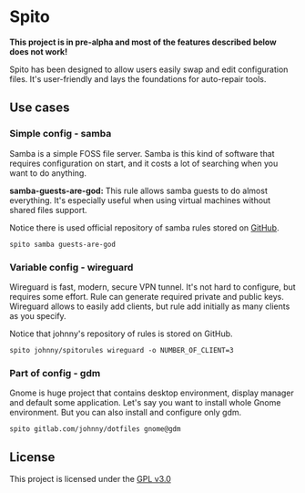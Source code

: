 # Spito
**This project is in pre-alpha and most of 
the features described below does not work!**

Spito has been designed to allow users easily swap 
and edit configuration files. It's user-friendly and
lays the foundations for auto-repair tools.

## Use cases

### Simple config - samba
Samba is a simple FOSS file server. Samba is this kind of software
that requires configuration on start, and it costs a lot of searching 
when you want to do anything.

**samba-guests-are-god:**
This rule allows samba guests to do almost everything. It's especially 
useful when using virtual machines without shared files support.

Notice there is used official repository of samba rules stored on 
[GitHub](https://github.com/avorty/spito-ruleset/tree/main/samba).

```shell
spito samba guests-are-god
```

### Variable config - wireguard
Wireguard is fast, modern, secure VPN tunnel. It's not hard to 
configure, but requires some effort. Rule can generate required
private and public keys. Wireguard allows to easily 
add clients, but rule add initially as many clients as 
you specify.

Notice that johnny's repository of rules is stored on GitHub.

```shell
spito johnny/spitorules wireguard -o NUMBER_OF_CLIENT=3
```

### Part of config - gdm
Gnome is huge project that contains desktop environment,
display manager and default some application. Let's say
you want to install whole Gnome environment. But you can
also install and configure only gdm.

```shell
spito gitlab.com/johnny/dotfiles gnome@gdm
```
## License
This project is licensed under the [GPL v3.0](./LICENSE)
